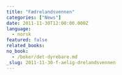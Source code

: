 ```yaml
---
title: "Fædrelandsvennen"
categories: ["News"]
date: 2011-11-30T12:00:00.000Z
language:
  - norsk
featured: false
related_books:
no_book:
  - /boker/det-dyrebare.md
_slug: 2011-11-30-f-aelig-drelandsvennen
---
```

